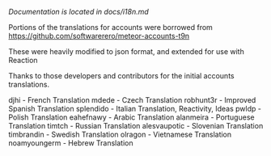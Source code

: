 *Documentation is located in docs/i18n.md*

Portions of the translations for accounts were borrowed from https://github.com/softwarerero/meteor-accounts-t9n

These were heavily modified to json format, and extended for use with Reaction

Thanks to those developers and contributors for the initial accounts translations.

djhi - French Translation
mdede - Czech Translation
robhunt3r - Improved Spanish Translation
splendido - Italian Translation, Reactivity, Ideas
pwldp - Polish Translation
eahefnawy - Arabic Translation
alanmeira - Portuguese Translation
timtch - Russian Translation
alesvaupotic - Slovenian Translation
timbrandin - Swedish Translation
olragon - Vietnamese Translation
noamyoungerm - Hebrew Translation